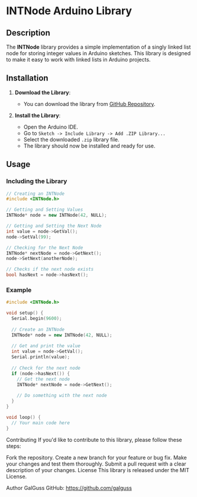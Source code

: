 # INTNode Arduino Library

## Description

The **INTNode** library provides a simple implementation of a singly linked list node for storing integer values in Arduino sketches. This library is designed to make it easy to work with linked lists in Arduino projects.

## Installation

1. **Download the Library**:
   - You can download the library from [GitHub Repository](https://github.com/galguss/INTNode.git).

2. **Install the Library**:
   - Open the Arduino IDE.
   - Go to `Sketch -> Include Library -> Add .ZIP Library...`
   - Select the downloaded `.zip` library file.
   - The library should now be installed and ready for use.

## Usage

### Including the Library

```cpp
// Creating an INTNode
#include <INTNode.h>
```

```cpp
// Getting and Setting Values
INTNode* node = new INTNode(42, NULL);
```

```cpp
// Getting and Setting the Next Node
int value = node->GetVal();
node->SetVal(99);
```

```cpp
// Checking for the Next Node
INTNode* nextNode = node->GetNext();
node->SetNext(anotherNode);
```
```cpp
// Checks if the next node exists
bool hasNext = node->hasNext();
```

### Example
```cpp
#include <INTNode.h>

void setup() {
  Serial.begin(9600);
  
  // Create an INTNode
  INTNode* node = new INTNode(42, NULL);
  
  // Get and print the value
  int value = node->GetVal();
  Serial.println(value);
  
  // Check for the next node
  if (node->hasNext()) {
    // Get the next node
    INTNode* nextNode = node->GetNext();
    
    // Do something with the next node
  }
}

void loop() {
  // Your main code here
}
```
Contributing
If you'd like to contribute to this library, please follow these steps:

Fork the repository.
Create a new branch for your feature or bug fix.
Make your changes and test them thoroughly.
Submit a pull request with a clear description of your changes.
License
This library is released under the MIT License.

Author
GalGuss
GitHub: https://github.com/galguss
